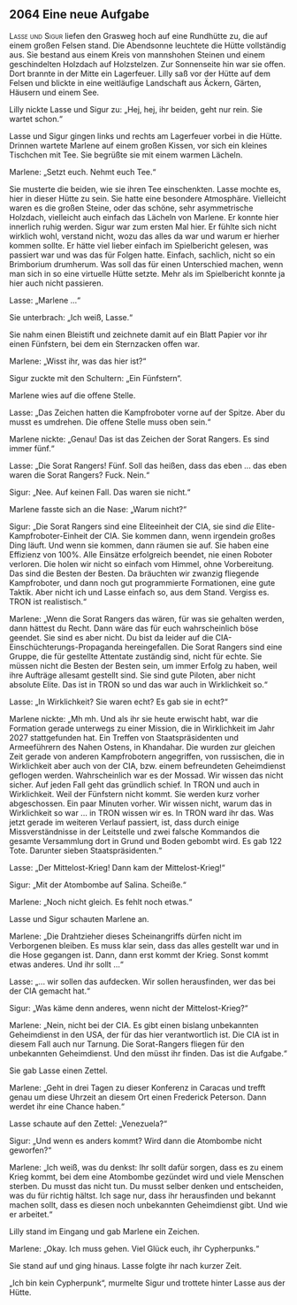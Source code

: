 ## **2064** Eine neue Aufgabe

<span style="font-variant:small-caps;">Lasse und Sigur</span> liefen den Grasweg hoch auf eine Rundhütte zu, die auf einem großen Felsen stand.
Die Abendsonne leuchtete die Hütte vollständig aus.
Sie bestand aus einem Kreis von mannshohen Steinen und einem geschindelten Holzdach auf Holzstelzen.
Zur Sonnenseite hin war sie offen.
Dort brannte in der Mitte ein Lagerfeuer.
Lilly saß vor der Hütte auf dem Felsen und blickte in eine weitläufige Landschaft aus Äckern, Gärten, Häusern und einem See.

Lilly nickte Lasse und Sigur zu: „Hej, hej, ihr beiden, geht nur rein.
Sie wartet schon.“

Lasse und Sigur gingen links und rechts am Lagerfeuer vorbei in die Hütte.
Drinnen wartete Marlene auf einem großen Kissen, vor sich ein kleines Tischchen mit Tee.
Sie begrüßte sie mit einem warmen Lächeln.

Marlene: „Setzt euch.
Nehmt euch Tee.“

Sie musterte die beiden, wie sie ihren Tee einschenkten.
Lasse mochte es, hier in dieser Hütte zu sein.
Sie hatte eine besondere Atmosphäre.
Vielleicht waren es die großen Steine, oder das schöne, sehr asymmetrische Holzdach, vielleicht auch einfach das Lächeln von Marlene.
Er konnte hier innerlich ruhig werden.
Sigur war zum ersten Mal hier.
Er fühlte sich nicht wirklich wohl, verstand nicht, wozu das alles da war und warum er hierher kommen sollte.
Er hätte viel lieber einfach im Spielbericht gelesen, was passiert war und was das für Folgen hatte.
Einfach, sachlich, nicht so ein Brimborium drumherum.
Was soll das für einen Unterschied machen, wenn man sich in so eine virtuelle Hütte setzte.
Mehr als im Spielbericht konnte ja hier auch nicht passieren.

Lasse: „Marlene ...“

Sie unterbrach: „Ich weiß, Lasse.“

Sie nahm einen Bleistift und zeichnete damit auf ein Blatt Papier vor ihr einen Fünfstern, bei dem ein Sternzacken offen war.

Marlene: „Wisst ihr, was das hier ist?“

Sigur zuckte mit den Schultern: „Ein Fünfstern“.

Marlene wies auf die offene Stelle.

Lasse: „Das Zeichen hatten die Kampfroboter vorne auf der Spitze.
Aber du musst es umdrehen.
Die offene Stelle muss oben sein.“

Marlene nickte: „Genau! Das ist das Zeichen der Sorat Rangers.
Es sind immer fünf.“

Lasse: „Die Sorat Rangers!
Fünf.
Soll das heißen, dass das eben ... das eben waren die Sorat Rangers?
Fuck.
Nein.“

Sigur: „Nee.
Auf keinen Fall.
Das waren sie nicht.“

Marlene fasste sich an die Nase: „Warum nicht?“

Sigur: „Die Sorat Rangers sind eine Eliteeinheit der CIA, sie sind _die_ Elite-Kampfroboter-Einheit der CIA.
Sie kommen dann, wenn irgendein großes Ding läuft.
Und wenn sie kommen, dann räumen sie auf.
Sie haben eine Effizienz von 100%.
Alle Einsätze erfolgreich beendet, nie einen Roboter verloren.
Die holen wir nicht so einfach vom Himmel, ohne Vorbereitung.
Das sind die Besten der Besten.
Da bräuchten wir zwanzig fliegende Kampfroboter, und dann noch gut programmierte Formationen, eine gute Taktik.
Aber nicht ich und Lasse einfach so, aus dem Stand.
Vergiss es.
TRON ist realistisch.“

Marlene: „Wenn die Sorat Rangers das wären, für was sie gehalten werden, dann hättest du Recht.
Dann wäre das für euch wahrscheinlich böse geendet.
Sie sind es aber nicht.
Du bist da leider auf die CIA-Einschüchterungs-Propaganda hereingefallen.
Die Sorat Rangers sind eine Gruppe, die für gestellte Attentate zuständig sind, nicht für echte.
Sie müssen nicht die Besten der Besten sein, um immer Erfolg zu haben, weil ihre Aufträge allesamt gestellt sind.
Sie sind gute Piloten, aber nicht absolute Elite.
Das ist in TRON so und das war auch in Wirklichkeit so.“

Lasse: „In Wirklichkeit?
Sie waren echt?
Es gab sie in echt?“

Marlene nickte: „Mh mh.
Und als ihr sie heute erwischt habt, war die Formation gerade unterwegs zu einer Mission, die in Wirklichkeit im Jahr 2027 stattgefunden hat.
Ein Treffen von Staatspräsidenten und Armeeführern des Nahen Ostens, in Khandahar.
Die wurden zur gleichen Zeit gerade von anderen Kampfrobotern angegriffen, von russischen, die in Wirklichkeit aber auch von der CIA, bzw.
einem befreundeten Geheimdienst geflogen werden.
Wahrscheinlich war es der Mossad.
Wir wissen das nicht sicher.
Auf jeden Fall geht das gründlich schief.
In TRON und auch in Wirklichkeit.
Weil der Fünfstern nicht kommt.
Sie werden kurz vorher abgeschossen.
Ein paar Minuten vorher.
Wir wissen nicht, warum das in Wirklichkeit so war ... in TRON wissen wir es.
In TRON ward ihr das.
Was jetzt gerade im weiteren Verlauf passiert, ist, dass durch einige Missverständnisse in der Leitstelle und zwei falsche Kommandos die gesamte Versammlung dort in Grund und Boden gebombt wird.
Es gab 122 Tote.
Darunter sieben Staatspräsidenten.“

Lasse: „Der Mittelost-Krieg!
Dann kam der Mittelost-Krieg!“

Sigur: „Mit der Atombombe auf Salina.
Scheiße.“

Marlene: „Noch nicht gleich.
Es fehlt noch etwas.“

Lasse und Sigur schauten Marlene an.

Marlene: „Die Drahtzieher dieses Scheinangriffs dürfen nicht im Verborgenen bleiben.
Es muss klar sein, dass das alles gestellt war und in die Hose gegangen ist.
Dann, dann erst kommt der Krieg.
Sonst kommt etwas anderes.
Und ihr sollt ...“

Lasse: „... wir sollen das aufdecken.
Wir sollen herausfinden, wer das bei der CIA gemacht hat.“

Sigur: „Was käme denn anderes, wenn nicht der Mittelost-Krieg?“

Marlene: „Nein, nicht bei der CIA.
Es gibt einen bislang unbekannten Geheimdienst in den USA, der für das hier verantwortlich ist.
Die CIA ist in diesem Fall auch nur Tarnung.
Die Sorat-Rangers fliegen für den unbekannten Geheimdienst.
Und den müsst ihr finden.
Das ist die Aufgabe.“

Sie gab Lasse einen Zettel.

Marlene: „Geht in drei Tagen zu dieser Konferenz in Caracas und trefft genau um diese Uhrzeit an diesem Ort einen Frederick Peterson.
Dann werdet ihr eine Chance haben.“

Lasse schaute auf den Zettel: „Venezuela?“

Sigur: „Und wenn es anders kommt? Wird dann die Atombombe nicht geworfen?“

Marlene: „Ich weiß, was du denkst:
Ihr sollt dafür sorgen, dass es zu einem Krieg kommt, bei dem eine Atombombe gezündet wird und viele Menschen sterben.
Du musst das nicht tun.
Du musst selber denken und entscheiden, was du für richtig hältst.
Ich sage nur, dass ihr herausfinden und bekannt machen sollt, dass es diesen noch unbekannten Geheimdienst gibt.
Und wie er arbeitet.“

Lilly stand im Eingang und gab Marlene ein Zeichen.

Marlene: „Okay.
Ich muss gehen.
Viel Glück euch, ihr Cypherpunks.“

Sie stand auf und ging hinaus.
Lasse folgte ihr nach kurzer Zeit.

„Ich bin kein Cypherpunk“, murmelte Sigur und trottete hinter Lasse aus der Hütte.

